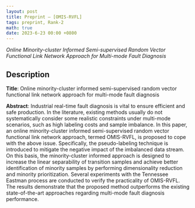 ```yaml
---
layout: post
title: Preprint — [OMIS-RVFL]
tags: preprint, Rank-2
math: true
date: 2023-6-23 00:00 +0800
---
```


*Online Minority-cluster Informed Semi-supervised Random Vector Functional Link Network Approach for Multi-mode Fault Diagnosis*

## Description

**Title**: Online minority-cluster informed semi-supervised random vector functional link network approach for multi-mode fault diagnosis

**Abstract**: Industrial real-time fault diagnosis is vital to ensure efficient and safe production. In the literature, existing methods usually do not systematically consider some realistic constraints under multi-mode scenarios, such as high labeling costs and sample imbalance. In this paper, an online minority-cluster informed semi-supervised random vector functional link network approach, termed OMIS-RVFL, is proposed to cope with the above issue. Specifically, the pseudo-labeling technique is introduced to mitigate the negative impact of the imbalanced data stream. On this basis, the minority-cluster informed approach is designed to increase the linear separability of transition samples and achieve better identification of minority samples by performing dimensionality reduction and minority prioritization. Several experiments with the Tennessee Eastman process are conducted to verify the practicality of OMIS-RVFL. The results demonstrate that the proposed method outperforms the existing state-of-the-art approaches regarding multi-mode fault diagnosis performance.